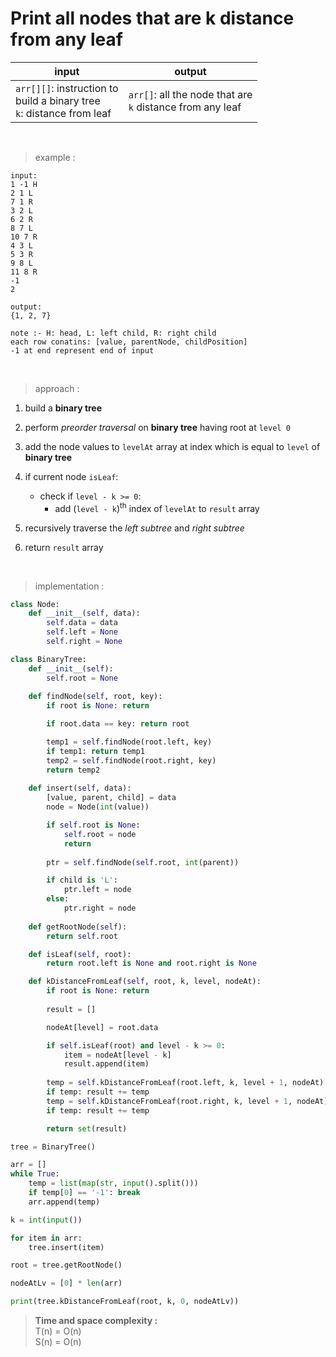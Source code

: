 # Print all nodes that are k distance from any leaf

| input | output |
| --- | --- |
| `arr[][]`: instruction to <br> build a binary tree <br> `k`: distance from leaf | `arr[]`: all the node that are <br> `k` distance from any leaf |

<br>

> example :

```
input:
1 -1 H
2 1 L
7 1 R
3 2 L
6 2 R
8 7 L
10 7 R
4 3 L
5 3 R
9 8 L
11 8 R
-1
2

output:
{1, 2, 7}
```

```
note :- H: head, L: left child, R: right child
each row conatins: [value, parentNode, childPosition]
-1 at end represent end of input
```

<br>

> approach :

1. build a **binary tree**

2. perform *preorder traversal* on **binary tree** having root at `level 0`

3. add the node values to `levelAt` array at index which is equal to `level` of **binary tree**

4. if current node `isLeaf`:
    * check if `level - k >= 0`:
        * add (`level - k`)<sup>th</sup> index of `levelAt` to `result` array

5. recursively traverse the *left subtree* and *right subtree*

6. return `result` array


<br>

> implementation :

```python 
class Node: 
    def __init__(self, data):
        self.data = data
        self.left = None
        self.right = None

class BinaryTree:
    def __init__(self):
        self.root = None
    
    def findNode(self, root, key):
        if root is None: return

        if root.data == key: return root

        temp1 = self.findNode(root.left, key)
        if temp1: return temp1
        temp2 = self.findNode(root.right, key)
        return temp2
    
    def insert(self, data):
        [value, parent, child] = data
        node = Node(int(value))

        if self.root is None:
            self.root = node
            return 
        
        ptr = self.findNode(self.root, int(parent))

        if child is 'L':
            ptr.left = node
        else:
            ptr.right = node 
        
    def getRootNode(self):
        return self.root

    def isLeaf(self, root):
        return root.left is None and root.right is None

    def kDistanceFromLeaf(self, root, k, level, nodeAt):
        if root is None: return 
        
        result = []

        nodeAt[level] = root.data

        if self.isLeaf(root) and level - k >= 0:
            item = nodeAt[level - k]
            result.append(item)
        
        temp = self.kDistanceFromLeaf(root.left, k, level + 1, nodeAt)
        if temp: result += temp
        temp = self.kDistanceFromLeaf(root.right, k, level + 1, nodeAt)
        if temp: result += temp

        return set(result) 

tree = BinaryTree()

arr = []
while True:
    temp = list(map(str, input().split()))
    if temp[0] == '-1': break 
    arr.append(temp)

k = int(input())

for item in arr:
    tree.insert(item)

root = tree.getRootNode()

nodeAtLv = [0] * len(arr) 

print(tree.kDistanceFromLeaf(root, k, 0, nodeAtLv))
```

> **Time and space complexity :**
<br>T(n) = O(n)
<br>S(n) = O(n)